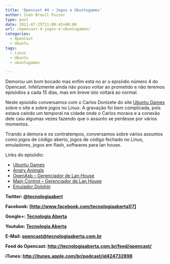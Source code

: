 ```yaml
---
title: 'Opencast #4 – Jogos e Ubuntugames'
author: Ivan Brasil Fuzzer
type: post
date: 2011-07-25T11:00:43+00:00
url: /opencast-4-jogos-e-ubuntugames/
categories:
  - OpenCast
  - Ubuntu
tags:
  - Linux
  - Ubuntu
  - ubuntugames

---
```

Demorou um bom bocado mas enfim está no ar o episódio número 4 do Opencast. Infelizmente ainda não posso voltar ao prometido e não teremos episódios a cada 15 dias, mas em breve isto voltará ao normal.

Neste episódio conversamos com o Carlos Donizete do site [Ubuntu Games][1] sobre o site e sobre jogos no Linux. A gravação foi bem complicada, pois estava caindo um temporal na cidade onde o Carlos morava e a conexão dele caiu algumas vezes fazendo que o assunto se perdesse por vários momentos.

Tirando a demora e os contratempos, conversamos sobre vários assuntos como jogos de código aberto, jogos de código fechado no Linux, emuladores, jogos em flash, softwares para lan house.

Links do episódio:

  * [Ubuntu Games][1]
  * [Angry Animals][2]
  * [OpenAsb &#8211; Gerenciador de Lan House][3]
  * [Main Control &#8211; Gerenciador de Lan House][4]
  * [Emulador Dolphin][5]

**Twitter: [@tecnologiaabert][6]**

**Facebook: [http://www.facebook.com/tecnologiaaberta][7]**

**Google+: [Tecnologia Aberta][8]**

**Youtube: [Tecnologia Aberta][9]**

**E-Mail: <opencast@tecnologiaaberta.com.br>**

**Feed do Opencast: <http://tecnologiaaberta.com.br/feed/opencast/>**

**iTunes: <a href="http://itunes.apple.com/br/podcast/id424732898" target="_blank" rel="nofollow">http://itunes.apple.com/br/podcast/id424732898</a>**

&nbsp;

 [1]: http://ubuntugames.org/
 [2]: http://ubuntued.info/angry-animals-a-versao-livre-do-angry-birds
 [3]: http://openasb.cwahi.net/
 [4]: http://maincontrol.com.br/
 [5]: http://www.dolphin-emulator.com/?lang=pt
 [6]: http://twitter.com/tecnologiaabert
 [7]: https://www.facebook.com/tecnologiaaberta
 [8]: https://plus.google.com/u/0/b/114491525240353631044/114491525240353631044/about
 [9]: http://youtube.com/tecnologiaaberta